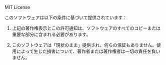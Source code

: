 MIT License

このソフトウェアは以下の条件に基づいて提供されています：

1. 上記の著作権表示とこの許可通知は、ソフトウェアのすべてのコピーまたは重要な部分に含まれる必要があります。

2. このソフトウェアは「現状のまま」提供され、何らの保証もありません。使用によって生じた損害について、著作者または著作権者は一切の責任を負いません。
